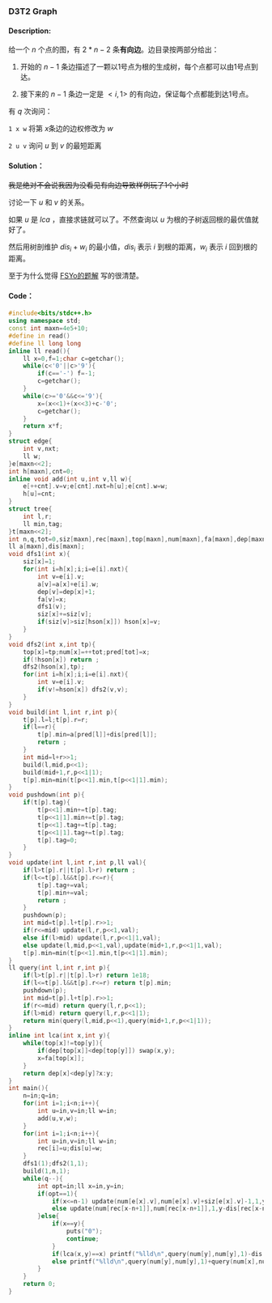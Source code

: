 ### D3T2 Graph

#### Description:

给一个 $n$ 个点的图，有 $2*n-2$ 条**有向边**。边目录按两部分给出：

1. 开始的 $n-1$ 条边描述了一颗以1号点为根的生成树，每个点都可以由1号点到达。

2. 接下来的 $n-1$ 条边一定是 $<i,1>$ 的有向边，保证每个点都能到达1号点。

有 $q$ 次询问：

`1 x w` 将第 $x$条边的边权修改为 $w$ 

`2 u v` 询问 $u$ 到 $v$ 的最短距离

#### Solution：

~~我是绝对不会说我因为没看见有向边导致样例玩了1个小时~~

讨论一下 $u$ 和 $v$ 的关系。

如果 $u$ 是 $lca$ ，直接求链就可以了。不然查询以 $u$ 为根的子树返回根的最优值就好了。

然后用树剖维护 $dis_i+w_i$ 的最小值，$dis_i$ 表示 $i$ 到根的距离，$w_i$ 表示 $i$ 回到根的距离。

至于为什么觉得 [FSYo的题解](https://blog.csdn.net/sslz_fsy/article/details/82557256?ops_request_misc=&request_id=&biz_id=102&utm_term=graph%20%E7%BA%BF%E6%AE%B5%E6%A0%91&utm_medium=distribute.pc_search_result.none-task-blog-2~all~sobaiduweb~default-0-82557256.142^v73^control_1,201^v4^add_ask,239^v1^insert_chatgpt&spm=1018.2226.3001.4187) 写的很清楚。

#### Code：

```cpp
#include<bits/stdc++.h>
using namespace std;
const int maxn=4e5+10;
#define in read()
#define ll long long
inline ll read(){
	ll x=0,f=1;char c=getchar();
	while(c<'0'||c>'9'){
		if(c=='-') f=-1;
		c=getchar();
	}
	while(c>='0'&&c<='9'){
		x=(x<<1)+(x<<3)+c-'0';
		c=getchar();
	}
	return x*f;
}
struct edge{
	int v,nxt;
	ll w;
}e[maxn<<2];
int h[maxn],cnt=0;
inline void add(int u,int v,ll w){
	e[++cnt].v=v;e[cnt].nxt=h[u];e[cnt].w=w;
	h[u]=cnt;
}
struct tree{
	int l,r;
	ll min,tag;
}t[maxn<<2];
int n,q,tot=0,siz[maxn],rec[maxn],top[maxn],num[maxn],fa[maxn],dep[maxn],pred[maxn],hson[maxn];
ll a[maxn],dis[maxn];
void dfs1(int x){
	siz[x]=1;
	for(int i=h[x];i;i=e[i].nxt){
		int v=e[i].v;
		a[v]=a[x]+e[i].w;
		dep[v]=dep[x]+1;
		fa[v]=x;
		dfs1(v);
		siz[x]+=siz[v];
		if(siz[v]>siz[hson[x]]) hson[x]=v; 
	}
}
void dfs2(int x,int tp){
	top[x]=tp;num[x]=++tot;pred[tot]=x;
	if(!hson[x]) return ;
	dfs2(hson[x],tp);
	for(int i=h[x];i;i=e[i].nxt){
		int v=e[i].v;
		if(v!=hson[x]) dfs2(v,v);
	}
}
void build(int l,int r,int p){
	t[p].l=l;t[p].r=r;
	if(l==r){
		t[p].min=a[pred[l]]+dis[pred[l]];
		return ;
	}
	int mid=l+r>>1;
	build(l,mid,p<<1);
	build(mid+1,r,p<<1|1);
	t[p].min=min(t[p<<1].min,t[p<<1|1].min);
}
void pushdown(int p){
	if(t[p].tag){
		t[p<<1].min+=t[p].tag;
		t[p<<1|1].min+=t[p].tag;
		t[p<<1].tag+=t[p].tag;
		t[p<<1|1].tag+=t[p].tag;
		t[p].tag=0; 
	}
}
void update(int l,int r,int p,ll val){
	if(l>t[p].r||t[p].l>r) return ;
	if(l<=t[p].l&&t[p].r<=r){
		t[p].tag+=val;
		t[p].min+=val;
		return ;
	}
	pushdown(p);
	int mid=t[p].l+t[p].r>>1;
	if(r<=mid) update(l,r,p<<1,val);
	else if(l>mid) update(l,r,p<<1|1,val);
	else update(l,mid,p<<1,val),update(mid+1,r,p<<1|1,val);
	t[p].min=min(t[p<<1].min,t[p<<1|1].min);
}
ll query(int l,int r,int p){
	if(l>t[p].r||t[p].l>r) return 1e18;
	if(l<=t[p].l&&t[p].r<=r) return t[p].min;
	pushdown(p);
	int mid=t[p].l+t[p].r>>1;
	if(r<=mid) return query(l,r,p<<1);
	if(l>mid) return query(l,r,p<<1|1);
	return min(query(l,mid,p<<1),query(mid+1,r,p<<1|1));
}
inline int lca(int x,int y){
	while(top[x]!=top[y]){
		if(dep[top[x]]<dep[top[y]]) swap(x,y);
		x=fa[top[x]];
	}
	return dep[x]<dep[y]?x:y;
}
int main(){
	n=in;q=in;
	for(int i=1;i<n;i++){
		int u=in,v=in;ll w=in;
		add(u,v,w);
	}
	for(int i=1;i<n;i++){
		int u=in,v=in;ll w=in;
		rec[i]=u;dis[u]=w;
	}
	dfs1(1);dfs2(1,1);
	build(1,n,1);
	while(q--){
		int opt=in;ll x=in,y=in;
		if(opt==1){
			if(x<=n-1) update(num[e[x].v],num[e[x].v]+siz[e[x].v]-1,1,y-e[x].w),e[x].w=y;
			else update(num[rec[x-n+1]],num[rec[x-n+1]],1,y-dis[rec[x-n+1]]),dis[rec[x-n+1]]=y;
		}else{
			if(x==y){
				puts("0");
				continue;
			}
			if(lca(x,y)==x) printf("%lld\n",query(num[y],num[y],1)-dis[y]-query(num[x],num[x],1)+dis[x]);
			else printf("%lld\n",query(num[y],num[y],1)+query(num[x],num[x]+siz[x]-1,1)-query(num[x],num[x],1)+dis[x]-dis[y]);
		}
	}
	return 0;
}
```